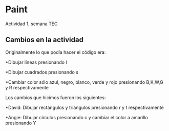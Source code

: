 # Paint
Actividad 1, semana TEC
## Cambios en la actividad
Originalmente lo que podía hacer el código era:

  *Dibujar líneas presionando l
  
  *Dibujar cuadrados presionando s
  
  *Cambiar color sólo azul, negro, blanco, verde y rojo presionando B,K,W,G y R respectivamente
  
 Los cambios que hicimos fueron los siguientes: 
 
  *David: Dibujar rectángulos y triángulos presionando r y t respectivamente
  
  *Angie: Dibujar círculos presionando c y cambiar el color a amarillo presionando Y
